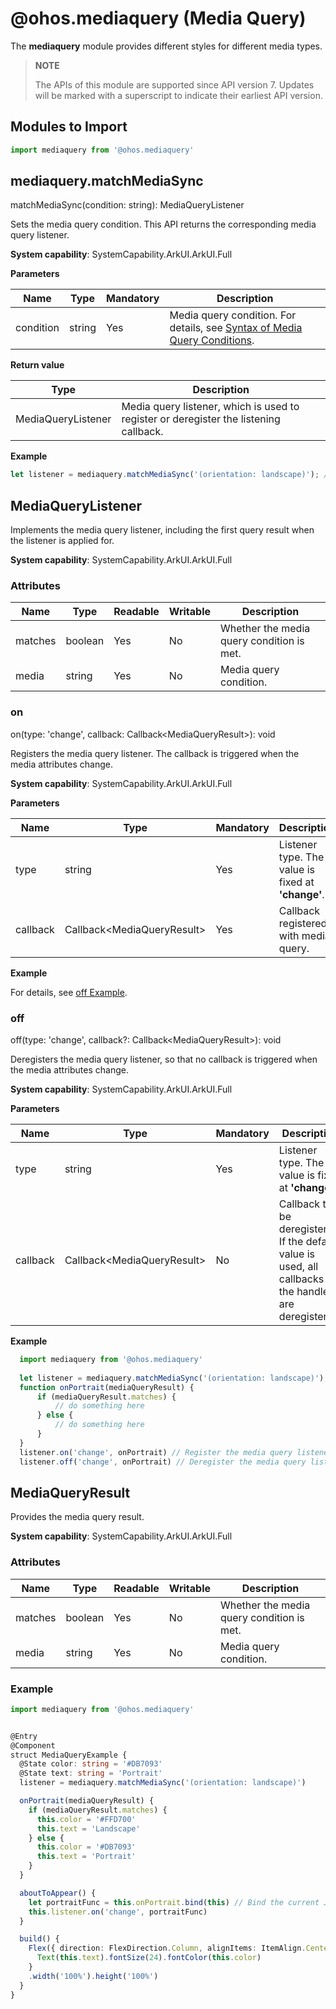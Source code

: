 # @ohos.mediaquery (Media Query)

The **mediaquery** module provides different styles for different media types.

> **NOTE**
>
> The APIs of this module are supported since API version 7. Updates will be marked with a superscript to indicate their earliest API version.


## Modules to Import

```js
import mediaquery from '@ohos.mediaquery'
```


## mediaquery.matchMediaSync

matchMediaSync(condition: string): MediaQueryListener

Sets the media query condition. This API returns the corresponding media query listener.

**System capability**: SystemCapability.ArkUI.ArkUI.Full

**Parameters**

| Name      | Type    | Mandatory  | Description                                      |
| --------- | ------ | ---- | ---------------------------------------- |
| condition | string | Yes   | Media query condition. For details, see [Syntax of Media Query Conditions](../../ui/arkts-layout-development-media-query.md#syntax-of-media-query-conditions).|

**Return value**

| Type                | Description                    |
| ------------------ | ---------------------- |
| MediaQueryListener | Media query listener, which is used to register or deregister the listening callback.|

**Example**

```js
let listener = mediaquery.matchMediaSync('(orientation: landscape)'); // Listen for landscape events.
```


## MediaQueryListener

Implements the media query listener, including the first query result when the listener is applied for.

**System capability**: SystemCapability.ArkUI.ArkUI.Full

### Attributes

| Name   | Type   | Readable| Writable| Description                |
| ------- | ------- | ---- | ---- | -------------------- |
| matches | boolean | Yes  | No  | Whether the media query condition is met.  |
| media   | string  | Yes  | No  | Media query condition.|


### on

on(type: 'change', callback: Callback&lt;MediaQueryResult&gt;): void

Registers the media query listener. The callback is triggered when the media attributes change.

**System capability**: SystemCapability.ArkUI.ArkUI.Full

**Parameters**

| Name     | Type                              | Mandatory  | Description              |
| -------- | -------------------------------- | ---- | ---------------- |
| type     | string                           | Yes   | Listener type. The value is fixed at **'change'**.|
| callback | Callback&lt;MediaQueryResult&gt; | Yes   | Callback registered with media query.      |

**Example**

  For details, see [off Example](#off).


### off

off(type: 'change', callback?: Callback&lt;MediaQueryResult&gt;): void

Deregisters the media query listener, so that no callback is triggered when the media attributes change.

**System capability**: SystemCapability.ArkUI.ArkUI.Full

**Parameters**

| Name  | Type                            | Mandatory| Description                                                      |
| -------- | -------------------------------- | ---- | ---------------------------------------------------------- |
| type     | string                           | Yes  | Listener type. The value is fixed at **'change'**.                                  |
| callback | Callback&lt;MediaQueryResult&gt; | No  | Callback to be deregistered. If the default value is used, all callbacks of the handle are deregistered.|

**Example**

  ```js
    import mediaquery from '@ohos.mediaquery'
    
    let listener = mediaquery.matchMediaSync('(orientation: landscape)'); // Listen for landscape events.
    function onPortrait(mediaQueryResult) {
        if (mediaQueryResult.matches) {
            // do something here
        } else {
            // do something here
        }
    }
    listener.on('change', onPortrait) // Register the media query listener.
    listener.off('change', onPortrait) // Deregister the media query listener.
  ```

## MediaQueryResult

Provides the media query result.

**System capability**: SystemCapability.ArkUI.ArkUI.Full


### Attributes

| Name   | Type   | Readable| Writable| Description                |
| ------- | ------- | ---- | ---- | -------------------- |
| matches | boolean | Yes  | No  | Whether the media query condition is met.  |
| media   | string  | Yes  | No  | Media query condition.|


### Example

```ts
import mediaquery from '@ohos.mediaquery'


@Entry
@Component
struct MediaQueryExample {
  @State color: string = '#DB7093'
  @State text: string = 'Portrait'
  listener = mediaquery.matchMediaSync('(orientation: landscape)')

  onPortrait(mediaQueryResult) {
    if (mediaQueryResult.matches) {
      this.color = '#FFD700'
      this.text = 'Landscape'
    } else {
      this.color = '#DB7093'
      this.text = 'Portrait'
    }
  }

  aboutToAppear() {
    let portraitFunc = this.onPortrait.bind(this) // Bind the current JS instance.
    this.listener.on('change', portraitFunc)
  }

  build() {
    Flex({ direction: FlexDirection.Column, alignItems: ItemAlign.Center, justifyContent: FlexAlign.Center }) {
      Text(this.text).fontSize(24).fontColor(this.color)
    }
    .width('100%').height('100%')
  }
}
```

 <!--no_check--> 